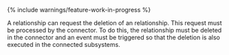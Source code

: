 {% include warnings/feature-work-in-progress %}

A relationship can request the deletion of an relationship. This request must be processed by the connector. To do this, the relationship must be deleted in the connector and an event must be triggered so that the deletion is also executed in the connected subsystems.
